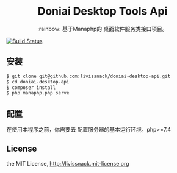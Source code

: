 
<h1 align="center">Doniai Desktop Tools Api</h1>

<p align="center">:rainbow: 基于Manaphp的 桌面软件服务类接口项目。</p>

[![Build Status](https://travis-ci.org/livissnack/doniai-mini-api.svg?branch=main)](https://travis-ci.org/livissnack/weather)

## 安装

```sh
$ git clone git@github.com:livissnack/doniai-desktop-api.git
$ cd doniai-desktop-api
$ composer install
$ php manaphp.php serve
```

## 配置

在使用本程序之前，你需要去 配置服务器的基本运行环境。php>=7.4

## License
the MIT License, http://livissnack.mit-license.org
